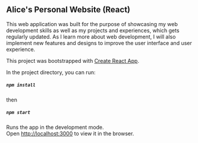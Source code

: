 
## Alice's Personal Website (React)

This web application was built for the purpose of showcasing my web development skills as well as my projects and experiences, which gets regularly updated. As I learn more about web development, I will also implement new features and designs to improve the user interface and user experience.

This project was bootstrapped with [Create React App](https://github.com/facebook/create-react-app).

In the project directory, you can run:
##### `npm install`

then

##### `npm start`

Runs the app in the development mode.<br />
Open [http://localhost:3000](http://localhost:3000) to view it in the browser.